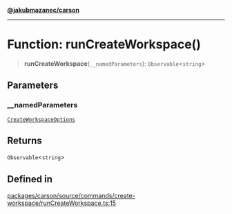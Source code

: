 [**@jakubmazanec/carson**](../README.md)

---

# Function: runCreateWorkspace()

> **runCreateWorkspace**(`__namedParameters`): `Observable`\<`string`\>

## Parameters

### \_\_namedParameters

[`CreateWorkspaceOptions`](../type-aliases/CreateWorkspaceOptions.md)

## Returns

`Observable`\<`string`\>

## Defined in

[packages/carson/source/commands/create-workspace/runCreateWorkspace.ts:15](https://github.com/jakubmazanec/tools/blob/4bb343d3736e4f9f11a014de3241c6054262151e/packages/carson/source/commands/create-workspace/runCreateWorkspace.ts#L15)
